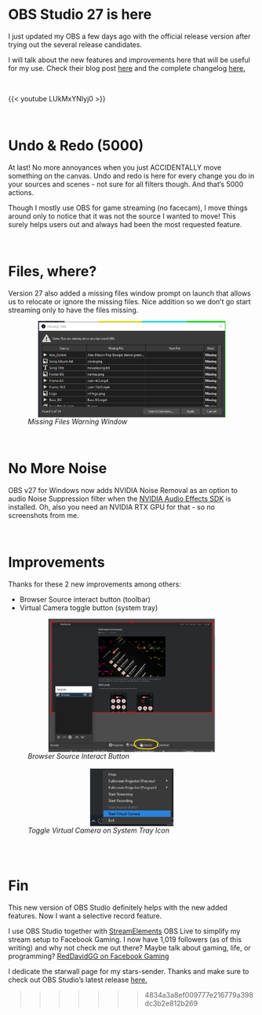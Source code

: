 # OBS Studio 27 is here


I just updated my OBS a few days ago with the official release version after trying out the several release candidates.

I will talk about the new features and improvements here that will be useful for my use. Check their blog post <a href="https://obsproject.com/blog/obs-studio-27-released" target="_blank">here</a> and the complete changelog <a href="https://github.com/obsproject/obs-studio/releases/tag/27.0.0" target="_blank">here.</a>

<br>

{{< youtube LUkMxYNIyj0 >}}

<br>

# Undo & Redo (5000)

At last! No more annoyances when you just ACCIDENTALLY move something on the canvas. Undo and redo is here for every change you do in your sources and scenes - not sure for all filters though. And that’s 5000 actions.

Though I mostly use OBS for game streaming (no facecam), I move things around only to notice that it was not the source I wanted to move! This surely helps users out and always had been the most requested feature.

<br>

# Files, where?

Version 27 also added a missing files window prompt on launch that allows us to relocate or ignore the missing files. Nice addition so we don’t go start streaming only to have the files missing.

<figure class="image">
<img src="/images/06-21/obs/obs_missing_files_warning.png" style="display:block;margin-left:auto;margin-right:auto;width:90%;">
<figcaption><em>Missing Files Warning Window</em></figcaption>
</figure>
<br/>

# No More Noise

OBS v27 for Windows now adds NVIDIA Noise Removal as an option to audio Noise Suppression filter when the <a href="https://www.nvidia.com/en-us/geforce/broadcasting/broadcast-sdk/resources/" target="_blank">NVIDIA Audio Effects SDK</a> is installed. Oh, also you need an NVIDIA RTX GPU for that - so no screenshots from me.

<br>

# Improvements

Thanks for these 2 new improvements among others:

- Browser Source interact button (toolbar)
- Virtual Camera toggle button (system tray)

<figure class="image">
<img src="/images/06-21/obs/obs_browser_interact.png" style="display:block;margin-left:auto;margin-right:auto;width:80%;">
<figcaption><em>Browser Source Interact Button</em></figcaption>
<br>
<img src="/images/06-21/obs/obs_virtual_cam.png" style="display:block;margin-left:auto;margin-right:auto;width:40%;">
<figcaption><em>Toggle Virtual Camera on System Tray Icon</em></figcaption>
</figure>
<br/>

<br>

# Fin

This new version of OBS Studio definitely helps with the new added features. Now I want a selective record feature.

I use OBS Studio together with <a href="https://streamelements.com/" target="_blank">StreamElements</a> OBS Live to simplify my stream setup to Facebook Gaming. I now have 1,019 followers (as of this writing) and why not check me out there? Maybe talk about gaming, life, or programming? <a href="https://fb.gg/RedDavidGG/" target="_blank">RedDavidGG on Facebook Gaming</a>

I dedicate the starwall page for my stars-sender. Thanks and make sure to check out OBS Studio’s latest release <a href="https://obsproject.com/" target="_blank">here.</a>

> > > > > > > 4834a3a8ef009777e216779a398dc3b2e812b269

